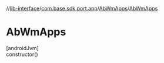 //[lib-interface](../../../index.md)/[com.base.sdk.port.app](../index.md)/[AbWmApps](index.md)/[AbWmApps](-ab-wm-apps.md)

# AbWmApps

[androidJvm]\
constructor()
